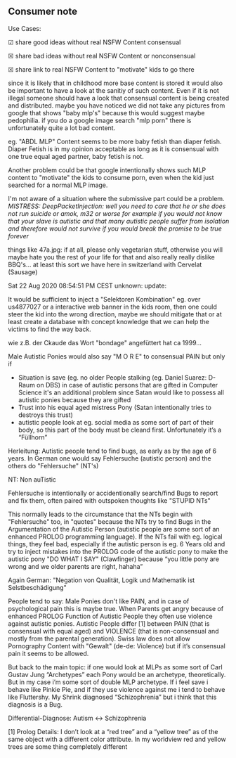 ## Consumer note

Use Cases:

☑ share good ideas without real NSFW Content consensual

☒ share bad ideas without real NSFW Content or nonconsensual

☒ share link to real NSFW Content to "motivate" kids to go there


since it is likely that in childhood more base content is stored it would also be important to have a look at the sanitiy of such content. Even if it is not illegal someone should have a look that consensual content is being created and distributed. maybe you have noticed we did not take any pictures from google that shows "baby mlp's" because this would suggest maybe pedophilia. if you do a google image search "mlp porn" there is unfortunately quite a lot bad content.

eg. "ABDL MLP" Content seems to be more baby fetish than diaper fetish. Diaper Fetish is in my opinion acceptable as long as it is consensual with one true equal aged partner, baby fetish is not.

Another problem could be that google intentionally shows such MLP content to "motivate" the kids to consume porn, even when the kid just searched for a normal MLP image.

I'm not aware of a situation where the submissive part could be a problem. *MISTRESS: DeepPacketInjection: well you need to care that he or she does not run suicide or amok, m32 or worse for example if you would not know that your slave is autistic and that many autistic people suffer from isolation and therefore would not survive if you would break the promise to be true forever*


things like 47a.jpg: if at all, please only vegetarian stuff, otherwise you will maybe hate you the rest of your life for that and also really really dislike BBQ's... at least this sort we have here in switzerland with Cervelat (Sausage)



Sat 22 Aug 2020 08:54:51 PM CEST
unknown: update:

It would be sufficient to inject a "Selektoren Kombination" eg. over us4877027 or a interactive web banner in the kids room, then one could steer the kid into the wrong direction, maybe we should mitigate that or at least create a database with concept knowledge that we can help the victims to find the way back.

wie z.B. der Ckaude das Wort "bondage" angefüttert hat ca 1999...


Male Autistic Ponies would also say "M O R E" to consensual PAIN but only if

- Situation is save (eg. no older People stalking (eg. Daniel Suarez: D-Raum on DBS)
in case of autistic persons that are gifted in Computer Science it's an additional problem since Satan would like to possess all autistic ponies because they are gifted
- Trust into his equal aged mistress Pony (Satan intentionally tries to destroys this trust)
- autistic people look at eg. social media as some sort of part of their body, so this part of the body must be cleand first. Unfortunately it’s a “Füllhorn”

Herleitung:
Autistic people tend to find bugs, as early as by the age of 6 years. In German one would say Fehlersuche (autistic person) and the others do "Fehlersuche" (NT's)

NT: Non auTistic

Fehlersuche is intentionally or accidentionally search/find Bugs to report and fix them, often paired with outspoken thoughts like "STUPID NTs"

This normally leads to the circumstance that the NTs begin with "Fehlersuche" too, in "quotes" because the NTs try to find Bugs in the Argumentation of the Autistic Person (autistic people are some sort of an enhanced PROLOG programming language). If the NTs fail with eg. logical things, they feel bad, especially if the autistic person is eg. 6 Years old and try to inject mistakes into the PROLOG code of the autistic pony to make the autistic pony "DO WHAT I SAY" (Clawfinger) because “you little pony are wrong and we older parents are right, hahaha”

Again German:
"Negation von Qualität, Logik und Mathematik ist Selstbeschädigung"


People tend to say:
Male Ponies don't like PAIN, and in case of psychological pain this is maybe true. When Parents get angry because of enhanced PROLOG Function of Autistic People they often use violence against autistic ponies. Autistic People differ [1] between PAIN (that is consensual with equal aged) and VIOLENCE (that is non-consensual and mostly from the parental generation). Swiss law does not allow Pornography Content with "Gewalt" (de-de: Violence) but if it’s consensual pain it seems to be allowed.

But back to the main topic: if one would look at MLPs as some sort of Carl Gustav Jung “Archetypes” each Pony would be an archetype, theoretically. But in my case i’m some sort of double MLP archetype. If i feel save i behave like Pinkie Pie, and if they use violence against me i tend to behave like Fluttershy. My Shrink diagnosed “Schizophrenia” but i think that this diagnosis is a Bug. 

Differential-Diagnose: Autism ↔ Schizophrenia


[1] Prolog Details: I don’t look at a “red tree” and a “yellow tree” as of the same object with a different color attribute. In my worldview red and yellow trees are some thing completely different

